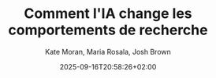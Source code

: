 ---
layout: post
title: "Comment l'IA change les comportements de recherche"
link: "https://www.nngroup.com/articles/ai-changing-search-behaviors"
author:  Kate Moran, Maria Rosala, Josh Brown
published_date: 15/08/2025
description: "L’étude montre que l'IA générative est en train de remodeler la recherche, mais les habitudes de longue date persistent. De nombreux utilisateurs restent par défaut à Google, donnant à Gemini une chance de se battre. "
language: en
categories: "articles"
tags: "ia numérique"
og-tags: "ia numérique"
date: "2025-09-16T20:58:26+02:00"
permalink: /:categories/:year/:month/:day/:title/
---